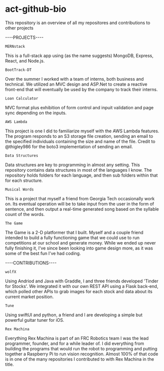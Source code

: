 # act-github-bio
This repository is an overview of all my repositores and contributions to other projects

----PROJECTS----

	MERNstack
This is a full-stack app using (as the name suggests) MongoDB, Express, React, and Node.js. 

	BootTrack-DT
Over the summer I worked with a team of interns, both business and technical. We utilized an MVC design and ASP.Net to create a reactive front-end that will eventually be used by the company to track their interns.

	Loan Calculator
MVC format plus exhibition of form control and inpuit validation and page sync depending on the inputs.

	AWS Lambda
This project is one I did to familiarize myself with the AWS Lambda features. The program responds to an S3 storage file creation, sending an email to the specified individuals containing the size and name of the file. Credit to @thigley986 for the boto3 implementation of sending an email.

	Data Structures
Data structures are key to programming in almost any setting. This repository contains data structures in most of the languages I know. The repository holds folders for each language, and then sub folders within that for each structure.

	Musical Words
This is a project that myself a friend from Georgia Tech occasionally work on. Its eventual operation will be to take input from the user in the form of sentence, and then output a real-time generated song based on the syllable count of the words.

	The Game
The Game is a 2-D platformer that I built. Myself and a couple friend intended to build a fully functioning game that we could use to run competitions at our school and generate money. While we ended up never fully finishing it, I've since been looking into game design more, as it was some of the best fun I've had coding.

----CONTRIBUTIONS----

	wolfX
Using Andriod and Java with Graddle, I and three friends developed 'Tinder for Stocks'. We integrated it with our own REST API using a Flask back-end, which polled other APIs to grab images for each stock and data about its current market position.

	Tune
Using swiftUI and python, a friend and I are developing a simple but powerful guitar tuner for iOS.

	Rex Machina
Everything Rex Machina is part of an FRC Robotics team I was the lead programmer, founder, and for a while leader of. I did everything from building the programs that would run the robot to programming and putting together a Raspberry Pi to run vision recognition. Almost 100% of that code is in one of the many repositories I contributed to with Rex Machina in the title.


